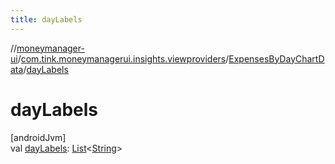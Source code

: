```yaml
---
title: dayLabels
---
```

//[moneymanager-ui](../../../index.html)/[com.tink.moneymanagerui.insights.viewproviders](../index.html)/[ExpensesByDayChartData](index.html)/[dayLabels](day-labels.html)



# dayLabels



[androidJvm]\
val [dayLabels](day-labels.html): [List](https://kotlinlang.org/api/latest/jvm/stdlib/kotlin.collections/-list/index.html)&lt;[String](https://kotlinlang.org/api/latest/jvm/stdlib/kotlin/-string/index.html)&gt;




